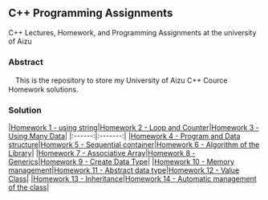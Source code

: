 ## C++ Programming Assignments  
C++ Lectures, Homework, and Programming Assignments at the university of Aizu

### Abstract
　This is the repository to store my University of Aizu C++ Cource Homework solutions.

### Solution
|[Homework 1 - using string](ex01/)|[Homework 2 - Loop and Counter](ex02/)|[Homework 3 - Using Many Data](ex03/)|
|:------:|:-------:|
|[Homework 4 - Program and Data structure](ex04/)|[Homwork 5 - Sequential container](ex05/)|[Homework 6 - Algorithm of the Library](ex06/)|
|[Homework 7 - Associative Array](ex07/)|[Homework 8 - Generics](ex08/)|[Homework 9 - Create Data Type](ex09/)|
|[Homework 10 - Memory management](ex10/)|[Homework 11 - Abstract data type](ex11/)|[Homework 12 - Value Class](ex12/)|
|[Homework 13 - Inheritance](ex13/)|[Homework 14 - Automatic management of the class](ex14/)|

